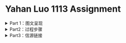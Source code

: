 # Yahan Luo 1113 Assignment
<details>
<summary>Part 1：图文呈现 </summary>

## 把未成年犯关进监狱，真的是最好的选择吗？

10月24日，杀害10岁女孩的大连少年蔡某某被依法判处收容教养，为期3年。消息一出，立刻有人在网络上表示该惩罚太轻，认为三年教养之后，蔡某某尚未满18岁，仍有再犯的可能；应该延长其收容教养的时间，或将其直接收押进监狱。

然而，从数据上来看，**把犯罪未成年人关进监狱并不能带来重犯率的降低；收容时间越长，重犯率甚至可能会越高。**

我国刑法第 17 条第 4 款规定“因不满十六周岁不予刑事处罚的，责令他的家长或者监护人加以管教；在必要的时候，也可以由政府收容教养。”

这一制度似乎听起来“名正言顺”，但实则漏洞百出——一方面，很多人根本没有一个稳定而健康的原生家庭，遑论父母能对子女进行有效管教；另一方面，我国并未对“收容教养”性质更清晰的界定。原本用以收容教养的“劳教”场所，也在2013年末被逐渐废弃。即便如此，收容教养也是国内目前惩罚、改造14周岁以下的犯罪未成年人的唯一途径。

而对于已满十四周岁不满十六周岁的未成年犯，“犯故意杀人、故意伤害致人重伤或者死亡、强奸、抢劫、贩卖毒品、放火、爆炸、投放危险物质罪的，应当负刑事责任。”而已满十六周岁的人犯罪，应当负刑事责任。14周岁以上，18周岁以下的犯罪未成年人都有可能面临牢狱之灾。

**首先，未成年犯是否入狱和重犯率有较大关系。** 根据在上海市 D 管教所的调研，过去三年该所羁押的未成年犯重新犯罪的比例平均为 8% ; 而截至 2015 年 6 月份，上海市 58 个关护基地观护帮教的 2984 名涉罪未成年人中，后来重新犯罪的仅为 16 名，重新犯罪的未成年人仅占总数的 0.6% 。发表在美国《青年暴力与少年司法》杂志上的一项研究发现，置于“恢复性司法干预计划”的中的犯罪少年们的重犯率，比起那些被推上法庭和监狱的未成年犯，低38％。

**其次，重犯率和不同性质的收容所相关。** 美国NCJRS（National Criminal Justice Reference Service）发布的一份公开报告中显示，他们调查了佛罗里达州16779 名曾接受过2年不同程度“青年收容计划”的犯罪未成年人，并记录其获释后一年内因再次犯罪被抓的频率。其中，接受非强制收容计划（Non-residential）的犯罪未成年的再犯率远远低于他人。

<p align="center">
	<img src="https://github.com/YahanLuo/2019-Visual-Data-Journalism/blob/master/Assignment%201113/png01.png" width="700">
</p>

同一级别的收容制度，**重犯率和收容时间长短也相关**。上述报告显示，同样是最高级别的强制收容计划，重犯率随着收容时间的增加而增加。

<p align="center">
	<img src="https://github.com/YahanLuo/2019-Visual-Data-Journalism/blob/master/Assignment%201113/png02.png" width="700">
</p>

究其成因，部分研究显示，未成年犯的年龄较小，心智尚未发展成熟，自身易感性强。对未成年犯适用送进监狱或者长期安置在收容教养所内，容易导致未成年犯在监所相互影响，接触不正确的价值观，接触更多的犯罪手段和渠道，从而促使这类群体的重新犯罪率较高。

另外，只有少部分未成年犯能继续回校读书。大部分未成年犯在获释后已经错过了返校读书的机会，只能直接进入社会寻找工作。这些没有继续接受教育的青少年犯，很难在激烈的就业市场中获得稳定的工作，极容易没有经济来源，再次陷入生活困境，再犯的比率也会显著升高。同样年龄的未成年犯，被收容、羁押的时间越长，其无法返校的几率越大。

由于部分未成年人犯罪等恶性事件的曝光，民间关于降低最低刑事责任年龄的呼声也越来越大。但以牙还牙的同态复仇并非现代社会法制体系所接受。**对未成年犯的惩戒应把重点放在“戒”而非“惩”，目的是让未成年犯们痛改前非、回归社会，不再重蹈覆辙。** 当下，我国亟需健全完善社区矫正制度，通过建立专门的观护基地，完善与发展工读教育，给未成年犯提供除了监狱和收容教养所以外的第二条甚至于第三条路。

<div align = right style = > 记者 | 罗雅涵 </div>

</details>


<details>
<summary>Part2：过程步骤</summary>

### 角度确立
* 这次的选题比上一次的选题更折磨人，**bug太多了**：:sob:
  * 国内司法数据公开度本来就差，又涉及未成年人犯罪的档案封存制度；
  * 少年法庭审理未成年人案件的裁判文书不公开，大部分时候犯罪的未成年人甚至不会走上法庭。
  * 个人意见：这样的选题，适合仔仔细细讲故事，也适合定性地追问成因，探讨影响，寻求出路————**唯独不太适合从定量上阐述现状。**
  
* 但是没办法，还是要硬着头皮写。:pouting_cat:

* 先是想探讨**下调刑事责任年龄**：
  * 毕竟所有关于这个新闻由头的讨论中，最受争议的就是这一点。大家呼吁的原因不外乎时代改变了，现在的小孩已经不比当年。
  * 我开始也觉得应该下调，直到我反应过来，就算是无限次下调，总有“小恶魔”在最低刑事责任年龄的下面一点，从而逃过法律的制裁。
  * 况且，并不是13岁的犯罪未成年格外多，而是犯罪未成年的数量随着年龄的增长成正比；底线划在14岁，13岁就是最多的；底线划到12岁，11岁就是最多的。
  * 按照这个逻辑，推到尽头就是取消最低刑事责任年龄。
  
* 可是，**取消最低刑事责任年龄**之后又应该怎么办呢？
  * 依照成年人的刑法去判处吗？如果大连少年蔡某某是一个成年人，其行为多半将会面临死刑的处决。
  * 但根据联合国颁布的《儿童权利公约》规定，"任何儿童不受酷刑或其他形式的残忍、不人道或有辱人格的待遇和处罚。
  * "《联合国人权公约》以及《联合国少年司法最低限度标准规则》也明确规定：未成年人不得适用死刑。
  * 而蔡某某家的门外，明明白白挂着横幅，“杀人偿命”。:no_mouth:
  * 推导到最后，这变成了一个`哲学问题`：“一个对他人施与‘酷刑或其他形式的残忍、不人道或有辱人格的待遇’，甚至剥夺了他人生命的儿童，是否应该遭受同样的惩罚？” 而我并不认为，一篇新闻报道应该把最后落脚点放在“性本善/性本恶”这样的论调上。:no_good:
  
* 因此，我希望能从**再犯率**这个更加务实的角度来解析青少年犯罪：
  * 我想证明的观点**“把未成年人关入监狱并不是降低少年再犯率的最好途径“**。
  * 但我十分忧虑这个观点本身的逻辑并不是那么站得住脚————未被强制关押的少年犯大多属于轻罪，再犯的概率本来就低，不能和重刑犯做直接对比。
  * 然而事实真的是这样的吗？
  
### 资料收集

* 兜兜转转选好了题，我发现自己给自己挖了一个超级大的坑————**再次犯罪非常不好统计**。因为未成年犯出狱之后，很有可能改名字换定居点远走他乡，这无疑给数据收集增加了难度。别说中国了，美国的数据也不是每一个州都具备，还有许多报告已经过去十几年甚至二十年。
* 但我实在是能力太差（干啥啥不行当:pig:第一名），搜索境外资料的时候因为自己英文没有那么顺溜，看到头晕眼花也没有找到近五年的数据。（其实找到了一些，但是切入的角度并不那么好，而且是各州自己的数据，并不是全国范围内的）无奈最后用了一份**2002年的报告**。
* **2002年啊！！！就比我小三岁！！！真是莫大的耻辱。**:rage:
* 而国内的官方数据，我找到了每一年未成年人犯罪占所有犯罪的比率和未成年犯的数量。还有[两份司法大数据的报告](https://pan.baidu.com/s/12BobuyJVbg6ocg7Yb0Th2A)。另外的数据要么就残破不全，要么就统计样本极其小。
* 以及，我还托同学找**人大的刑法教授**问问，看看有没有他们自己内部统计的数据。但是他们周四才有刑法课:ideograph_advantage:
* （这让我更加急不可待地看看大家的作业，都是怎么八仙过海各显神通，用的什么数据啊:sob:）

### 内容呈现
* **首先，我用的是“重犯/再犯“，而没有用“累犯"。** 这是因为“2011年5月1日正式生效的《刑法修正案（八）》对一般累犯的构成要件作出重大修改，将一般累犯排除在未成年人次犯罪需予以法定从重处罚的情节之外，确立未成年人不构成累犯原则。”
* 这一次的操作流程和上次不太一样。这一次先确定了整个文章的框架：“是什么-为什么-怎么办”；
* 然后，一边梳理手头现有的资料，一边把可用的信息摘取成文字或者整理成excel表格。
* 接着，对照着文章框架，把文字材料组成稿件。用datawrapper把数据做成可视化的图。最后统一上github。
* 本来，我想的是把datawrapper的代码直接嵌套进来，没想到readme不支持。好吧，错失交互良机。:cry:

</details>


<details>
<summary>Part3：信源链接</summary>
 
### 网页类
* [Florida Department of Juvenile Justice （DJJ）](http://www.djj.state.fl.us/programs-facilities/restrictiveness-levels)
* [PointPark University:“Juvenile Recidivism: A Second Chance”](https://online.pointpark.edu/criminal-justice/juvenile-recidivism/)
* [MST：Do we know the full extent of Juvenile Recidivism?](http://info.mstservices.com/blog/juvenile-recidivism-rates)
* [NCJRS：National Criminal Justice Reference Service](https://www.ncjrs.gov/App/Topics/Topic.aspx?TopicID=122)
* [NBER:"Schools, Neighborhoods, and the Long-Run Effect of Crime-Prone Peers“](https://www.nber.org/papers/w25730)
* [OJJDP（Office of Juvenile Justice and Delinquency Prevention)](ojjdp.gov/ojstatbb/crime/JAR.asp)
### 论文/报告类
#### 英文
* [Juvenile Recidivism and Length of Stay (NCJRS)](https://pan.baidu.com/s/1W4_mbaV1phh3mdrMdktRNw)
* [JUVENILE INCARCERATION, HUMAN CAPITAL AND FUTURE CRIME:
EVIDENCE FROM RANDOMLY-ASSIGNED JUDGES (NBER)](https://pan.baidu.com/s/1_T8ydYKv6Qvut0U2VJocxw)
* [JUVENILE RECIDIVISM 2018](https://pan.baidu.com/s/1sGV-LxkEgeWfkBvcGHP_tQ)
* [NO PLACE FOR KIDS:The Case for Reducing Juvenile Incarceration](https://pan.baidu.com/s/1wrr5H3yCiCZuPAt97arC3w)
* [The Effectiveness of Various Restorative Justice Interventions on Recidivism Outcomes Among Juvenile Offenders](https://pan.baidu.com/s/1CzCH-cNJX103TZHiLsCLYA)
* [Massachusetts Department of Youth Services Juvenile Recidivism Report For Youth Discharged During 2012 ](https://pan.baidu.com/s/1UeFlTAK5B29UolcbsUfm8g)
### 中文
* [未满14周岁未成年人涉严重危害社会行为干预措施研究_汪丽娜](https://pan.baidu.com/s/1U_FJfcgqB4fqPm44ruSSew)
* [我国少年司法非刑罚处置制度研究_李翠红](https://pan.baidu.com/s/1tGKB3AySUnXfzLhiHtOjgw)
* [来沪未成年人重新犯罪成因分析及其预防体系构建_陈赛金](https://pan.baidu.com/s/11oCJOjpPwnOx76AO26kgpQ)
* [吉林省青少年重新犯罪的原因及对策的研究_袁承为](https://pan.baidu.com/s/13FwPM3XBAio1Xtf12YNW9w)
* [国外重新犯罪调查研究与借鉴_周勇](https://pan.baidu.com/s/1gKX2dO--hsMdqO9zqVmidQ)
* [域外未成年人刑事责任年龄制度_重庆市第三中级人民法院__蓝晓](https://pan.baidu.com/s/1_oPMeu3C7m2mjqZ-83UStw)
* [关于降低未成年人再犯率问题的法律思考_张家铭](https://pan.baidu.com/s/1PwWGrSfM__QlZ6zSGJblAw)
* [青少年社区矫正与预防重新犯罪研究_林洁](https://pan.baidu.com/s/1uanTSPu6uRx7smeWQIUaGA)
* [构建未成年人犯罪的法律反应机制_国家检察官学院教授__沈海平](https://pan.baidu.com/s/1GKBMwQX-olVE3Rm_3NV-pg)


</details>
